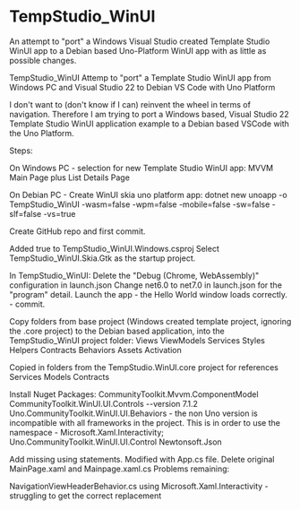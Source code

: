 # TempStudio_WinUI
An attempt to "port" a Windows Visual Studio created Template Studio WinUI app to a Debian based Uno-Platform WinUI app with as little as possible changes.

 TempStudio_WinUI
Attemp to "port" a Template Studio WinUI app from Windows PC and Visual Studio 22 to Debian VS Code with Uno Platform


I don't want to (don't know if I can) reinvent the wheel in terms of navigation. Therefore I am trying to port a Windows based, Visual Studio 22
Template Studio WinUI application example to a Debian based VSCode with the Uno Platform.

Steps:

On Windows PC - selection for new Template Studio WinUI app:
  MVVM
  Main Page plus List Details Page

On Debian PC - Create WinUI skia uno platform app:
  dotnet new unoapp -o TempStudio_WinUI -wasm=false -wpm=false -mobile=false -sw=false -slf=false -vs=true

Create GitHub repo and first commit.

Added <EnableWindowsTargeting>true</EnableWindowsTargeting>  to TempStudio_WinUI.Windows.csproj
Select TempStudio_WinUI.Skia.Gtk as the startup project.

In TempStudio_WinUI:
	Delete the "Debug (Chrome, WebAssembly)" configuration in launch.json
	Change net6.0 to net7.0 in launch.json for the "program" detail.
	Launch the app - the Hello World window loads correctly.  - commit.

 Copy folders from base project (Windows created template project, ignoring the .core project) to the Debian based application, into the TempStudio_WinUI project folder:
   	Views
    ViewModels
    Services
    Styles
    Helpers
    Contracts
    Behaviors
    Assets
    Activation

 Copied in folders from the TempStudio.WinUI.core project for references
 	Services
 	Models
 	Contracts


 Install Nuget Packages:
 	CommunityToolkit.Mvvm.ComponentModel
	CommunityToolkit.WinUI.UI.Controls --version 7.1.2
	Uno.CommunityToolkit.WinUI.UI.Behaviors  - the non Uno version is incompatible with all frameworks in the project.
		This is in order to use the namespace - Microsoft.Xaml.Interactivity;
	Uno.CommunityToolkit.WinUI.UI.Control
	Newtonsoft.Json


 Add missing using statements.
 Modified with App.cs file.
 Delete original MainPage.xaml and Mainpage.xaml.cs
 Problems remaining:


 NavigationViewHeaderBehavior.cs
        	using Microsoft.Xaml.Interactivity  - struggling to get the correct replacement
